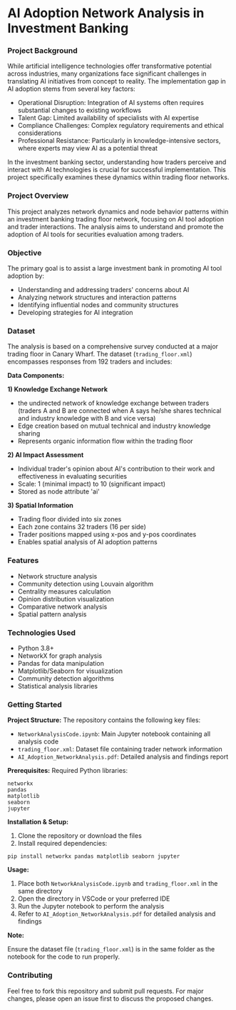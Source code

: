 # AI Adoption Network Analysis in Investment Banking

### **Project Background**

While artificial intelligence technologies offer transformative potential across industries, many organizations face significant challenges in translating AI initiatives from concept to reality. The implementation gap in AI adoption stems from several key factors:

- Operational Disruption: Integration of AI systems often requires substantial changes to existing workflows
- Talent Gap: Limited availability of specialists with AI expertise
- Compliance Challenges: Complex regulatory requirements and ethical considerations
- Professional Resistance: Particularly in knowledge-intensive sectors, where experts may view AI as a potential threat

In the investment banking sector, understanding how traders perceive and interact with AI technologies is crucial for successful implementation. This project specifically examines these dynamics within trading floor networks.

### **Project Overview**

This project analyzes network dynamics and node behavior patterns within an investment banking trading floor network, focusing on AI tool adoption and trader interactions. The analysis aims to understand and promote the adoption of AI tools for securities evaluation among traders.

### **Objective**

The primary goal is to assist a large investment bank in promoting AI tool adoption by:

- Understanding and addressing traders' concerns about AI
- Analyzing network structures and interaction patterns
- Identifying influential nodes and community structures
- Developing strategies for AI integration

### **Dataset**

The analysis is based on a comprehensive survey conducted at a major trading floor in Canary Wharf. The dataset (`trading_floor.xml`) encompasses responses from 192 traders and includes:

**Data Components:**

**1) Knowledge Exchange Network**

- the undirected network of knowledge exchange between traders (traders A and B are connected when A says he/she shares technical and industry knowledge with B and vice versa)
- Edge creation based on mutual technical and industry knowledge sharing
- Represents organic information flow within the trading floor


**2) AI Impact Assessment**

- Individual trader's opinion about AI's contribution to their work and effectiveness in evaluating securities
- Scale: 1 (minimal impact) to 10 (significant impact)
- Stored as node attribute 'ai'


**3) Spatial Information**

- Trading floor divided into six zones
- Each zone contains 32 traders (16 per side)
- Trader positions mapped using x-pos and y-pos coordinates
- Enables spatial analysis of AI adoption patterns

### **Features**

- Network structure analysis
- Community detection using Louvain algorithm
- Centrality measures calculation
- Opinion distribution visualization
- Comparative network analysis
- Spatial pattern analysis

### **Technologies Used**

- Python 3.8+
- NetworkX for graph analysis
- Pandas for data manipulation
- Matplotlib/Seaborn for visualization
- Community detection algorithms
- Statistical analysis libraries


### **Getting Started**

**Project Structure:**
The repository contains the following key files:

- `NetworkAnalysisCode.ipynb`: Main Jupyter notebook containing all analysis code
- `trading_floor.xml`: Dataset file containing trader network information
- `AI_Adoption_NetworkAnalysis.pdf`: Detailed analysis and findings report

**Prerequisites:**
Required Python libraries:
```
networkx
pandas
matplotlib
seaborn
jupyter
```

**Installation & Setup:**

1) Clone the repository or download the files
2) Install required dependencies:

```
pip install networkx pandas matplotlib seaborn jupyter
```

**Usage:**

1) Place both `NetworkAnalysisCode.ipynb` and `trading_floor.xml` in the same directory
2) Open the directory in VSCode or your preferred IDE
3) Run the Jupyter notebook to perform the analysis
4) Refer to `AI_Adoption_NetworkAnalysis.pdf` for detailed analysis and findings

**Note:**

Ensure the dataset file (`trading_floor.xml`) is in the same folder as the notebook for the code to run properly.

### **Contributing**

Feel free to fork this repository and submit pull requests. For major changes, please open an issue first to discuss the proposed changes.
